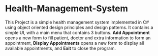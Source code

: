 # Health-Management-System

This Project is a simple health management system implemented in C# using object oriented design principles and design patterns.
It contains a simple UI, with a main menu that contains 3 buttons. <b>Add Appointment</b> opens a new form to fill 
patient, doctor and extra information to form an appointment, <b>Display Appointments</b> opens a new form to display all available 
appointments, and <b>Exit</b> to close the program.
